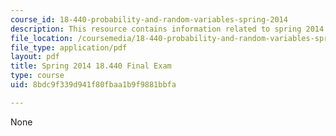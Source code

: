 ```yaml
---
course_id: 18-440-probability-and-random-variables-spring-2014
description: This resource contains information related to spring 2014 final exam.
file_location: /coursemedia/18-440-probability-and-random-variables-spring-2014/8bdc9f339d941f80fbaa1b9f9881bbfa_MIT18_440S14_final_2014.pdf
file_type: application/pdf
layout: pdf
title: Spring 2014 18.440 Final Exam
type: course
uid: 8bdc9f339d941f80fbaa1b9f9881bbfa

---
```

None